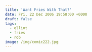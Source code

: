 ```yaml
---
title: 'Want Fries With That?'
date: Fri, 22 Dec 2006 19:58:00 +0000
draft: false
tags:
  - elliot
  - fries
  - rob
image: /img/comic222.jpg
---
```


